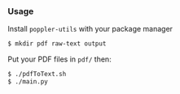 ### Usage
Install `poppler-utils` with your package manager
```bash
$ mkdir pdf raw-text output
```
Put your PDF files in `pdf/` then:
```bash
$ ./pdfToText.sh
$ ./main.py
```
